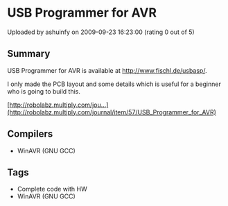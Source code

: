 # USB Programmer for AVR

Uploaded by ashuinfy on 2009-09-23 16:23:00 (rating 0 out of 5)

## Summary

USB Programmer for AVR is available at <http://www.fischl.de/usbasp/>.  

I only made the PCB layout and some details which is useful for a beginner who is going to build this.


[http://robolabz.multiply.com/jou...](http://robolabz.multiply.com/journal/item/57/USB_Programmer_for_AVR)

## Compilers

- WinAVR (GNU GCC)

## Tags

- Complete code with HW
- WinAVR (GNU GCC)
